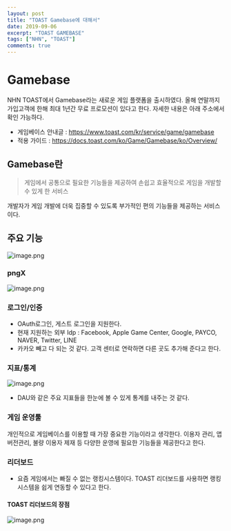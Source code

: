 ```yaml
---
layout: post
title: "TOAST Gamebase에 대해서"
date: 2019-09-06
excerpt: "TOAST GAMEBASE"
tags: ["NHN", "TOAST"]
comments: true
---
```


# Gamebase
NHN TOAST에서 Gamebase라는 새로운 게임 플랫폼을 출시하였다. 
올해 연말까지 가입고객에 한해 최대 1년간 무료 프로모션이 있다고 한다. 
자세한 내용은 아래 주소에서 확인 가능하다.
* 게임베이스 안내글 : https://www.toast.com/kr/service/game/gamebase
* 적용 가이드 : https://docs.toast.com/ko/Game/Gamebase/ko/Overview/

## Gamebase란
>게임에서 공통으로 필요한 기능들을 제공하여 손쉽고 효율적으로 게임을 개발할 수 있게 한 서비스

개발자가 게임 개발에 더욱 집중할 수 있도록 부가적인 편의 기능들을 제공하는 서비스이다.

## 주요 기능
![image.png](./asset/img/gamebase_main.png)

### pngX
![image.png](./asset/img/gamebase_main)

### 로그인/인증
* OAuth로그인, 게스트 로그인을 지원한다.
* 현재 지원하는 외부 Idp : Facebook, Apple Game Center, Google, PAYCO, NAVER, Twitter, LINE
* 카카오 빼고 다 되는 것 같다. 고객 센터로 연락하면 다른 곳도 추가해 준다고 한다.

### 지표/통계
![image.png](/files/2562373992652042923)
* DAU와 같은 주요 지표들을 한눈에 볼 수 있게 통계를 내주는 것 같다.

### 게임 운영툴
개인적으로 게임베이스를 이용할 때 가장 중요한 기능이라고 생각한다.
이용자 관리, 앱버전관리, 불량 이용자 제재 등 다양한 운영에 필요한 기능들을 제공한다고 한다.

### 리더보드

* 요즘 게임에서는 빠질 수 없는 랭킹시스템이다. TOAST 리더보드를 사용하면 랭킹시스템을 쉽게 연동할 수 있다고 한다.

#### TOAST 리더보드의 장점
![image.png](/files/2562382216762739408)
